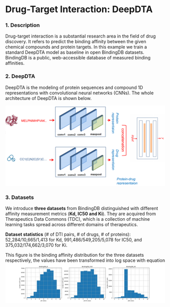 # Drug-Target Interaction: DeepDTA

### 1. Description
Drug-target interaction is a substantial research area in the field of drug discovery. It refers to predict the binding
affinity between the given chemical compounds and protein targets. In this example we train a standard DeepDTA model as 
baseline in open BindingDB datasets. BindingDB is a public, web-accessible database of measured binding affinities.

### 2. DeepDTA
DeepDTA is the modeling of protein sequences and compound 1D 
representations with convolutional neural networks (CNNs). The whole architecture of DeepDTA is shown below.

![DeepDTA](deepdta.PNG)

### 3. Datasets
We introduce **three datasets** from BindingDB distinguished with different affinity measurement metrics 
(**Kd, IC50 and Ki**). They are acquired from Therapeutics Data Commons (TDC), which is a collection of machine learning 
tasks spread across different domains of therapeutics.

**Dataset statistics** (# of DTI pairs, # of drugs, # of proteins): 52,284/10,665/1,413 for Kd, 991,486/549,205/5,078 
for IC50, and 375,032/174,662/3,070 for Ki.

This figure is the binding affinity distribution for the three datasets respectively, the values have been transformed into
log space with equation
![Binding affinity distribution](bindingdb.jpg)
